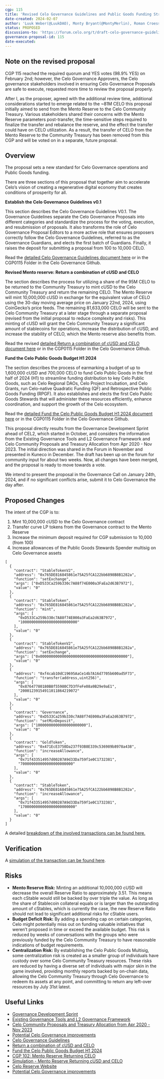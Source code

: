 ```yaml
---
cgp: 115
title: 'Revised Celo Governance Guidelines and Public Goods Funding Strategy H1 2024'
date-created: 2024-02-07
author: 'Luuk Weber(@LuukDAO), Monty Bryant(@MontyMerlin), Roman Croessmann (@rcroessmann), Bogdan Dumitru(@bowd)'
status: PROPOSED
discussions-to: 'https://forum.celo.org/t/draft-celo-governance-guidelines-and-public-goods-funding-strategy-h1-2024/7200'
governance-proposal-id: 115
date-executed:
---
```


## Note on the revised proposal
CGP 115 reached the required quorum and YES votes (98.9% YES) on February 2nd; however, the Celo Governance Approvers, the Celo governance stakeholders involved in ensuring Celo Governance Proposals are safe to execute, requested more time to review the proposal properly.

After I, as the proposer, agreed with the additional review time, additional considerations started to emerge related to the ~81M CELO this proposal initially aimed to send from the Mento Reserve to the Celo Community Treasury. Various stakeholders shared their concerns with the Mento Reserve parameters post-transfer, the time-sensitive steps required to finalize the transfer and rebalance the reserve, and the effect the transfer could have on CELO utilization. As a result, the transfer of CELO from the Mento Reserve to the Community Treasury has been removed from this CGP and will be voted on in a separate, future proposal.

## Overview
The proposal sets a new standard for Celo Governance operations and Public Goods funding.

There are three sections of this proposal that together aim to accelerate Celo’s vision of creating a regenerative digital economy that creates conditions of prosperity for all.

**Establish the Celo Governance Guidelines v0.1**

This section describes the Celo Governance Guidelines V0.1. The Governance Guidelines separate the Celo Governance Proposals into different categories and standardize the process for the voting, execution, and resubmission of proposals. It also transforms the role of Celo Governance Proposal Editors to a more active role that ensures proposers correctly follow the Celo Governance Guidelines, referred to as the Governance Guardians, and elects the first batch of Guardians. Finally, it raises the deposit for submitting a proposal from 100 to 10,000 CELO. 

Read the [detailed Celo Governance Guidelines document here](https://drive.google.com/file/d/1DS1bDozwtxmlCuZ0rv1hciYuK8EQj-3H/view?usp=sharing) or in the CGP0115 Folder in the Celo Governance Github.

**Revised Mento reserve: Return a combination of cUSD and CELO** 

The section describes the process for utilizing a share of the 95M CELO to be returned to the Community Treasury to mint cUSD to the Celo Community Treasury and return the remaining CELO. The Mento Reserve will mint 10,000,000 cUSD in exchange for the equivalent value of CELO using the 30-day moving average price on January 22nd, 2024, using CoinGecko’s price feeds. The remaining 81,633,000 CELO will be sent to the Celo Community Treasury at a later stage through a separate proposal (revised from the initial proposal to reduce complexity and risks). This minting of cUSD will grant the Celo Community Treasury a significant amount of stablecoins for operations, increase the distribution of cUSD, and increase the stability of CELO, which the Mento reserve also benefits from.

Read the revised [detailed  Return a combination of cUSD and CELO document here]([https://drive.google.com/file/d/1LuImlFuEqPufInICwb01eNyz00masu1l/view?usp=sharing](https://drive.google.com/file/d/13yFG381MwX2Nt0vulTMYqPCndn3IDgkN/view)) or in the CGP0115 Folder in the Celo Governance Github.

**Fund the Celo Public Goods Budget H1 2024**

The section describes the process of earmarking a budget of up to 1,600,000 cUSD and 700,000 CELO to fund Celo Public Goods in the first half of 2024 (H1) to streamline funding distribution to key Celo Public Goods, such as Celo Regional DAOs, Celo Project Incubation, and Celo Grants, run Celo-native Quadratic Funding (QF) and Retrospective Public Goods Funding (RPGF). It also establishes and elects the first Celo Public Goods Stewards that will administer these resources efficiently, enhance coordination, and support the growth of the Celo ecosystem.

Read the [detailed  Fund the Celo Public Goods Budget H1 2024 document here](https://drive.google.com/file/d/14cGQfLpP8kZlQFG2B-OG67Un-w784XyI/view?usp=sharing) or in the CGP0115 Folder in the Celo Governance Github.

This proposal directly results from the Governance Development Sprint ahead of CEL2, which started in October, and considers the information from the Existing Governance Tools and L2 Governance Framework and Celo Community Proposals and Treasury Allocation from Apr 2020 - Nov 2023. The initial direction was shared in the Forum in November and presented in Kuneco in December. The draft has been up on the forum for community input for about two weeks. Now, all changes have been merged, and the proposal is ready to move towards a vote.

We intend to present the proposal in the Governance Call on January 24th, 2024, and if no significant conflicts arise, submit it to Celo Governance the day after. 

## Proposed Changes
The intent of the CGP is to:
1. Mint 10,000,000 cUSD to the Celo Governance contract
2. Transfer curve LP tokens from the Governance contract to the Mento Reserve
3. Increase the minimum deposit required for CGP submission to 10,000 (from 100)
4. Increase allowances of the Public Goods Stewards Spender multisig on Celo Governance assets

```
[
  {
    "contract": "StableTokenV2",
    "address": "0x765DE816845861e75A25fCA122bb6898B8B1282a",
    "function": "setExchange",
    "args": ["0xD533Ca259b330c7A88f74E000a3FaEa2d63B7972"],
    "value": "0"
  },
  {
    "contract": "StableToken",
    "address": "0x765DE816845861e75A25fCA122bb6898B8B1282a",
    "function": "mint",
    "args": [
      "0xD533Ca259b330c7A88f74E000a3FaEa2d63B7972",
      "10000000000000000000000000"
    ],
    "value": "0"
  },
  {
    "contract": "StableTokenV2",
    "address": "0x765DE816845861e75A25fCA122bb6898B8B1282a",
    "function": "setExchange",
    "args": ["0x0000000000000000000000000000000000000000"],
    "value": "0"
  },
  {
    "address": "0xf4cab10dC19695AaCe14b7A16d7705b600ad5F73",
    "function": "transfer(address,uint256)",
    "args": [
      "0x87647780180B8f55980C7D3fFeFe08a9B29e9aE1",
      "20001239154911011864219072"
    ],
    "value": "0"
  },
  {
    "contract": "Governance",
    "address": "0xD533Ca259b330c7A88f74E000a3FaEa2d63B7972",
    "function": "setMinDeposit",
    "args": ["10000000000000000000000"],
    "value": "0"
  },
  {
    "contract": "GoldToken",
    "address": "0x471EcE3750Da237f93B8E339c536989b8978a438",
    "function": "increaseAllowance",
    "args": [
      "0x71f433514957d00287A9d33Da759f1e0C1732381",
      "700000000000000000000000"
    ],
    "value": "0"
  },
  {
    "contract": "StableToken",
    "address": "0x765DE816845861e75A25fCA122bb6898B8B1282a",
    "function": "increaseAllowance",
    "args": [
      "0x71f433514957d00287A9d33Da759f1e0C1732381",
      "1700000000000000000000000"
    ],
    "value": "0"
  }
]
```

A detailed [breakdown of the involved transactions can be found here.](https://gist.github.com/bowd/8b42fb1e89ced96576973804c2c3ef1f)

## Verification
A [simulation of the transaction can be found here](https://gist.github.com/bowd/8b42fb1e89ced96576973804c2c3ef1f#file-simulation-results).


## Risks
- **Mento Reserve Risk:** Minting an additional 10,000,000 cUSD will decrease the overall Reserve Ratio to approximately 3.51. This means each cStable would still be backed by over triple the value. As long as the share of Stablecoin collateral equals or is larger than the outstanding amount of cStables, which is currently the case, the new Reserve Ratio should not lead to significant additional risks for cStable users.
- **Budget Deficit Risk:** By adding a spending cap on certain categories, Celo might potentially miss out on funding valuable initiatives that weren’t proposed in time or exceed the available budget. This risk is reduced by weeks of conversations with the groups who were previously funded by the Celo Community Treasury to have reasonable indications of budget requirements.
- **Centralization Risk:** By establishing the Celo Public Goods Multisig, some centralization risk is created as a smaller group of individuals have custody over some Celo Community Treasury resources. These risks are reduced by having a diverse set of individuals with major skin in the game involved, providing monthly reports backed by on-chain data, allowing the Celo Community Treasury through Celo Governance to redeem its assets at any point, and committing to return any left-over resources by July 31st latest. 

## Useful Links
* [Governance Development Sprint](https://forum.celo.org/t/celo-governance-development-sprint-ahead-of-cel2/6742)
* [Existing Governance Tools and L2 Governance Framework](https://forum.celo.org/t/existing-governance-tools-and-l2-governance-framework-comparison/6901)
* [Celo Community Proposals and Treasury Allocation from Apr 2020 - Nov 2023](https://forum.celo.org/t/celo-community-proposals-and-treasury-overview-apr-2020-nov-2023/6902)
* [Potential Celo Governance improvements](https://forum.celo.org/t/celo-governance-improvements-initial-outline/6903)
* [Celo Governance Guidelines](https://drive.google.com/file/d/1DS1bDozwtxmlCuZ0rv1hciYuK8EQj-3H/view?usp=sharing)
* [Return a combination of cUSD and CELO](https://drive.google.com/file/d/1LuImlFuEqPufInICwb01eNyz00masu1l/view?usp=sharing)
* [Fund the Celo Public Goods Budget H1 2024](https://drive.google.com/file/d/14cGQfLpP8kZlQFG2B-OG67Un-w784XyI/view?usp=sharing)
* [CGP 102: Mento Reserve Returning CELO](https://celo.stake.id/?#/proposal/102)
* [Simulation - Mento Reserve Returning cUSD and CELO](https://reserve.mento.org/)
* [Celo Reserve Website](https://reserve.mento.org/)
* [Potential Celo Governance improvements](https://reserve.mento.org/)

